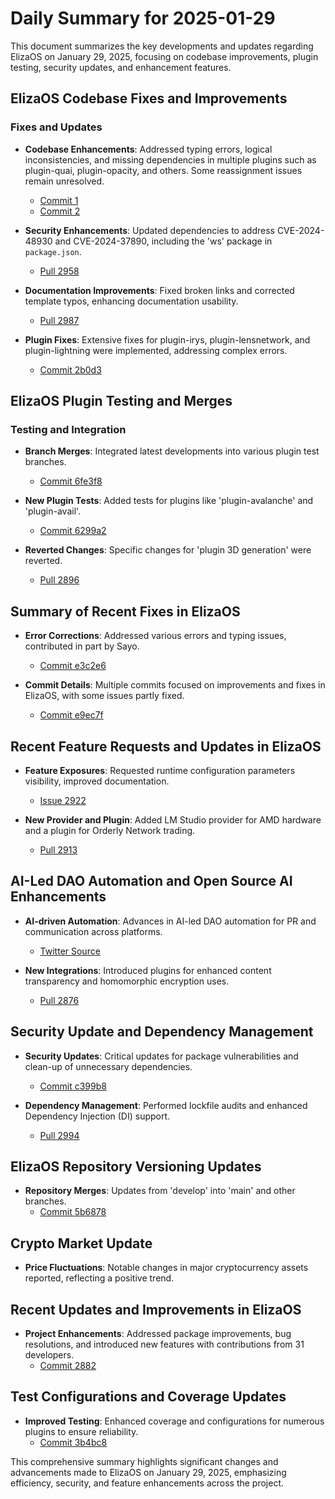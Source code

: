 # Daily Summary for 2025-01-29

This document summarizes the key developments and updates regarding ElizaOS on January 29, 2025, focusing on codebase improvements, plugin testing, security updates, and enhancement features.

## ElizaOS Codebase Fixes and Improvements
### Fixes and Updates
- **Codebase Enhancements**: Addressed typing errors, logical inconsistencies, and missing dependencies in multiple plugins such as plugin-quai, plugin-opacity, and others. Some reassignment issues remain unresolved.
  - [Commit 1](https://github.com/elizaOS/eliza/commit/c15f4c4f209d2ee37833d23c0e79e708fe2279c4)
  - [Commit 2](https://github.com/elizaOS/eliza/commit/b8cdc9969b16f9f572ec479f14d03b9b4b98f413)

- **Security Enhancements**: Updated dependencies to address CVE-2024-48930 and CVE-2024-37890, including the 'ws' package in `package.json`.
  - [Pull 2958](https://github.com/elizaOS/eliza/pull/2958)

- **Documentation Improvements**: Fixed broken links and corrected template typos, enhancing documentation usability.
  - [Pull 2987](https://github.com/elizaOS/eliza/pull/2987)

- **Plugin Fixes**: Extensive fixes for plugin-irys, plugin-lensnetwork, and plugin-lightning were implemented, addressing complex errors.
  - [Commit 2b0d3](https://github.com/elizaOS/eliza/commit/2b0d37428fca46004885d7f4ba33e9deb1a03344)

## ElizaOS Plugin Testing and Merges
### Testing and Integration
- **Branch Merges**: Integrated latest developments into various plugin test branches.
  - [Commit 6fe3f8](https://github.com/elizaOS/eliza/commit/6fe3f82a5abd71dcaa7dc82f989b068f656b9638)

- **New Plugin Tests**: Added tests for plugins like 'plugin-avalanche' and 'plugin-avail'.
  - [Commit 6299a2](https://github.com/elizaOS/eliza/commit/6299a20d8a974fd1d49170c4f7bb48eeb30edb4b)

- **Reverted Changes**: Specific changes for 'plugin 3D generation' were reverted.
  - [Pull 2896](https://github.com/elizaOS/eliza/pull/2896)

## Summary of Recent Fixes in ElizaOS
- **Error Corrections**: Addressed various errors and typing issues, contributed in part by Sayo.
  - [Commit e3c2e6](https://github.com/elizaOS/eliza/commit/e3c2e62626c1bdbb7c0c019a4ed35b448ae796be)

- **Commit Details**: Multiple commits focused on improvements and fixes in ElizaOS, with some issues partly fixed.
  - [Commit e9ec7f](https://github.com/elizaOS/eliza/commit/e9ec7fd570d40a0000272934560c919638fd7f2a)

## Recent Feature Requests and Updates in ElizaOS
- **Feature Exposures**: Requested runtime configuration parameters visibility, improved documentation.
  - [Issue 2922](https://github.com/elizaOS/eliza/issues/2922)

- **New Provider and Plugin**: Added LM Studio provider for AMD hardware and a plugin for Orderly Network trading.
  - [Pull 2913](https://github.com/elizaOS/eliza/pull/2913)

## AI-Led DAO Automation and Open Source AI Enhancements
- **AI-driven Automation**: Advances in AI-led DAO automation for PR and communication across platforms.
  - [Twitter Source](https://twitter.com/dankvr/status/1884417610420474199)

- **New Integrations**: Introduced plugins for enhanced content transparency and homomorphic encryption uses.
  - [Pull 2876](https://github.com/elizaOS/eliza/pull/2876)

## Security Update and Dependency Management
- **Security Updates**: Critical updates for package vulnerabilities and clean-up of unnecessary dependencies.
  - [Commit c399b8](https://github.com/elizaOS/eliza/commit/c399b875fc7b5678ed536fd7564684ecd5be2ad1)

- **Dependency Management**: Performed lockfile audits and enhanced Dependency Injection (DI) support.
  - [Pull 2994](https://github.com/elizaOS/eliza/pull/2994)

## ElizaOS Repository Versioning Updates
- **Repository Merges**: Updates from 'develop' into 'main' and other branches.
  - [Commit 5b6878](https://github.com/elizaOS/eliza/commit/5b6878a0792098b324f70717dd31b4b37db3c50a)

## Crypto Market Update
- **Price Fluctuations**: Notable changes in major cryptocurrency assets reported, reflecting a positive trend.

## Recent Updates and Improvements in ElizaOS
- **Project Enhancements**: Addressed package improvements, bug resolutions, and introduced new features with contributions from 31 developers.
  - [Commit 2882](https://github.com/elizaOS/eliza/pull/2882)

## Test Configurations and Coverage Updates
- **Improved Testing**: Enhanced coverage and configurations for numerous plugins to ensure reliability.
  - [Commit 3b4bc8](https://github.com/elizaOS/eliza/commit/3b4bc8579a845fde2d1098cb1fdce7bc31a4703b)

This comprehensive summary highlights significant changes and advancements made to ElizaOS on January 29, 2025, emphasizing efficiency, security, and feature enhancements across the project.
